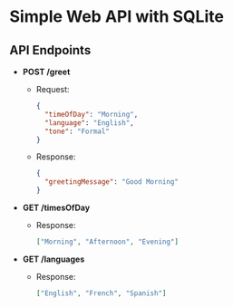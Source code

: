
# Simple Web API with SQLite

## API Endpoints

- **POST /greet**
  - Request:
    ```json
    {
      "timeOfDay": "Morning",
      "language": "English",
      "tone": "Formal"
    }
    ```
  - Response:
    ```json
    {
      "greetingMessage": "Good Morning"
    }
    ```

- **GET /timesOfDay**
  - Response:
    ```json
    ["Morning", "Afternoon", "Evening"]
    ```

- **GET /languages**
  - Response:
    ```json
    ["English", "French", "Spanish"]
    ```

